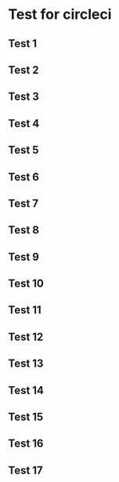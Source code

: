 # Test for circleci
## Test 1
## Test 2
## Test 3
## Test 4
## Test 5
## Test 6
## Test 7
## Test 8
## Test 9
## Test 10
## Test 11
## Test 12
## Test 13
## Test 14
## Test 15
## Test 16
## Test 17
